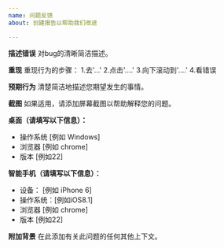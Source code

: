 ```yaml
---
name: 问题反馈
about: 创建报告以帮助我们改进

---
```


**描述错误**
对bug的清晰简洁描述。

**重现**
重现行为的步骤：
1.去'...'
2.点击'....'
3.向下滚动到'....'
4.看错误

**预期行为**
清楚简洁地描述您期望发生的事情。

**截图**
如果适用，请添加屏幕截图以帮助解释您的问题。

**桌面（请填写以下信息）：**
  - 操作系统 [例如 Windows]
  - 浏览器   [例如 chrome]
  - 版本     [例如22]

**智能手机（请填写以下信息）：**

  - 设备：   [例如 iPhone 6]
  - 操作系统：[例如iOS8.1]
  - 浏览器 [例如 chrome]
  - 版本 [例如22]

**附加背景**
在此添加有关此问题的任何其他上下文。
